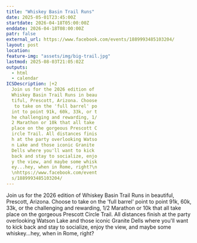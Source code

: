 ```yaml
---
title: "Whiskey Basin Trail Runs"
date: 2025-05-01T23:45:00Z
startdate: 2026-04-18T05:00:00Z
enddate: 2026-04-18T08:00:00Z
patr: false
external_url: https://www.facebook.com/events/1889993485103204/
layout: post
location: 
feature-img: "assets/img/big-trail.jpg"
lastmod: 2025-08-03T21:05:02Z
outputs:
  - html
  - calendar
ICSDescription: |+2
  Join us for the 2026 edition of   Whiskey Basin Trail Runs in beau  tiful, Prescott, Arizona. Choose   to take on the 'full barrel' po  int to point 91k, 60k, 33k, or t  he challenging and rewarding, 1/  2 Marathon or 10k that all take   place on the gorgeous Prescott C  ircle Trail. All distances finis  h at the party overlooking Watso  n Lake and those iconic Granite   Dells where you'll want to kick   back and stay to socialize, enjo  y the view, and maybe some whisk  ey...hey, when in Rome, right?\n  \nhttps://www.facebook.com/event  s/1889993485103204/
---
```


Join us for the 2026 edition of Whiskey Basin Trail Runs in beautiful, Prescott, Arizona. Choose to take on the 'full barrel' point to point 91k, 60k, 33k, or the challenging and rewarding, 1/2 Marathon or 10k that all take place on the gorgeous Prescott Circle Trail. All distances finish at the party overlooking Watson Lake and those iconic Granite Dells where you'll want to kick back and stay to socialize, enjoy the view, and maybe some whiskey...hey, when in Rome, right?<br>
  <br>
  
